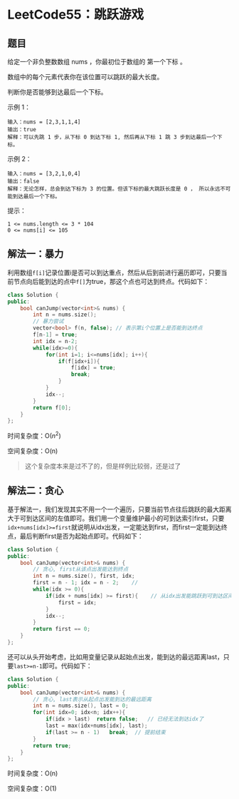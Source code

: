 # LeetCode55：跳跃游戏

## 题目

给定一个非负整数数组 nums ，你最初位于数组的 第一个下标 。

数组中的每个元素代表你在该位置可以跳跃的最大长度。

判断你是否能够到达最后一个下标。

 

示例 1：

```
输入：nums = [2,3,1,1,4]
输出：true
解释：可以先跳 1 步，从下标 0 到达下标 1, 然后再从下标 1 跳 3 步到达最后一个下标。
```

示例 2：

```
输入：nums = [3,2,1,0,4]
输出：false
解释：无论怎样，总会到达下标为 3 的位置。但该下标的最大跳跃长度是 0 ， 所以永远不可能到达最后一个下标。
```


提示：

```
1 <= nums.length <= 3 * 104
0 <= nums[i] <= 105
```

## 解法一：暴力

利用数组`f[i]`记录位置i是否可以到达重点，然后从后到前进行遍历即可，只要当前节点向后能到达的点中`f[]`为true，那这个点也可达到终点。代码如下：

```c++
class Solution {
public:
    bool canJump(vector<int>& nums) {
        int n = nums.size();
        // 暴力尝试
        vector<bool> f(n, false); // 表示第i个位置上是否能到达终点
        f[n-1] = true;
        int idx = n-2;
        while(idx>=0){
            for(int i=1; i<=nums[idx]; i++){
                if(f[idx+i]){
                    f[idx] = true;
                    break;
                }
            }
            idx--;
        }
        return f[0];
    }
};
```

时间复杂度：O($n^2$)

空间复杂度：O(n)

> 这个复杂度本来是过不了的，但是样例比较弱，还是过了

## 解法二：贪心

基于解法一，我们发现其实不用一个一个遍历，只要当前节点往后跳跃的最大距离大于可到达区间的左值即可。我们用一个变量维护最小的可到达索引first，只要`idx+nums[idx]>=first`就说明从idx出发，一定能达到first，而first一定能到达终点，最后判断first是否为起始点即可。代码如下：

```c++
class Solution {
public:
    bool canJump(vector<int>& nums) {
        // 贪心, first从该点出发能达到终点
        int n = nums.size(), first, idx;
        first = n - 1; idx = n - 2;    // 
        while(idx >= 0){
            if(idx + nums[idx] >= first){    // 从idx出发能跳跃到可到达区间内
                first = idx;
            }
            idx--;
        }
        return first == 0;
    }
};
```

还可以从头开始考虑，比如用变量记录从起始点出发，能到达的最远距离last，只要`last>=n-1`即可。代码如下：

```c++
class Solution {
public:
    bool canJump(vector<int>& nums) {
        // 贪心, last表示从起点出发能到达的最远距离
        int n = nums.size(), last = 0;
        for(int idx=0; idx<n; idx++){
            if(idx > last)  return false;   // 已经无法到达idx了
            last = max(idx+nums[idx], last);
            if(last >= n - 1)   break;  // 提前结束
        }
        return true;
    }
};
```

时间复杂度：O(n)

空间复杂度：O(1)
